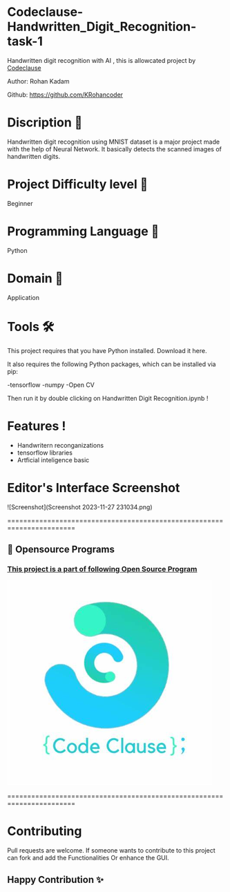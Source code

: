 # Codeclause-Handwritten_Digit_Recognition-task-1

Handwritten digit recognition with AI , this is allowcated project by [Codeclause](https://codeclause.com/) 

Author: Rohan Kadam

Github: https://github.com/KRohancoder

# Discription 📀
Handwritten digit recognition using MNIST dataset is a major project made with the help of Neural Network. It basically detects the scanned images of handwritten digits. 

# Project Difficulty level 🥇
Beginner

# Programming Language 🐍
Python

# Domain 🏥
Application

# Tools 🛠
This project requires that you have Python installed. Download it here.

It also requires the following Python packages, which can be installed via pip:

-tensorflow
-numpy
-Open CV


Then run it by double clicking on Handwritten Digit Recognition.ipynb !


# Features !

- Handwritern reconganizations
- tensorflow libraries 
- Artficial inteligence basic

# Editor's Interface Screenshot

![Screenshot](Screenshot 2023-11-27 231034.png)

=======================================================================

## 📌 Opensource Programs

### [This project is a part of following Open Source Program](https://codeclause.com/)

![Screenshot](cc.jpg)


=======================================================================

# Contributing
Pull requests are welcome. If someone wants to contribute to this project can fork and add the Functionalities Or enhance the GUI.

## Happy Contribution ✨
